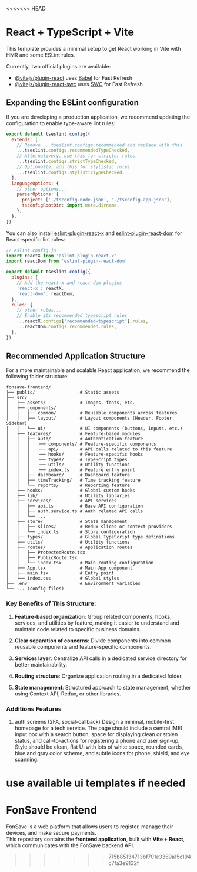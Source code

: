 <<<<<<< HEAD
# React + TypeScript + Vite

This template provides a minimal setup to get React working in Vite with HMR and some ESLint rules.

Currently, two official plugins are available:

- [@vitejs/plugin-react](https://github.com/vitejs/vite-plugin-react/blob/main/packages/plugin-react) uses [Babel](https://babeljs.io/) for Fast Refresh
- [@vitejs/plugin-react-swc](https://github.com/vitejs/vite-plugin-react/blob/main/packages/plugin-react-swc) uses [SWC](https://swc.rs/) for Fast Refresh

## Expanding the ESLint configuration

If you are developing a production application, we recommend updating the configuration to enable type-aware lint rules:

```js
export default tseslint.config({
  extends: [
    // Remove ...tseslint.configs.recommended and replace with this
    ...tseslint.configs.recommendedTypeChecked,
    // Alternatively, use this for stricter rules
    ...tseslint.configs.strictTypeChecked,
    // Optionally, add this for stylistic rules
    ...tseslint.configs.stylisticTypeChecked,
  ],
  languageOptions: {
    // other options...
    parserOptions: {
      project: ['./tsconfig.node.json', './tsconfig.app.json'],
      tsconfigRootDir: import.meta.dirname,
    },
  },
})
```

You can also install [eslint-plugin-react-x](https://github.com/Rel1cx/eslint-react/tree/main/packages/plugins/eslint-plugin-react-x) and [eslint-plugin-react-dom](https://github.com/Rel1cx/eslint-react/tree/main/packages/plugins/eslint-plugin-react-dom) for React-specific lint rules:

```js
// eslint.config.js
import reactX from 'eslint-plugin-react-x'
import reactDom from 'eslint-plugin-react-dom'

export default tseslint.config({
  plugins: {
    // Add the react-x and react-dom plugins
    'react-x': reactX,
    'react-dom': reactDom,
  },
  rules: {
    // other rules...
    // Enable its recommended typescript rules
    ...reactX.configs['recommended-typescript'].rules,
    ...reactDom.configs.recommended.rules,
  },
})
```

## Recommended Application Structure

For a more maintainable and scalable React application, we recommend the following folder structure:

```
fonsave-frontend/
├── public/                 # Static assets
├── src/
│   ├── assets/             # Images, fonts, etc.
│   ├── components/
│   │   ├── common/         # Reusable components across features
│   │   ├── layout/         # Layout components (Header, Footer, Sidebar)
│   │   └── ui/             # UI components (buttons, inputs, etc.)
│   ├── features/           # Feature-based modules
│   │   ├── auth/           # Authentication feature
│   │   │   ├── components/ # Feature-specific components
│   │   │   ├── api/        # API calls related to this feature
│   │   │   ├── hooks/      # Feature-specific hooks
│   │   │   ├── types/      # TypeScript types
│   │   │   ├── utils/      # Utility functions
│   │   │   └── index.ts    # Feature entry point
│   │   ├── dashboard/      # Dashboard feature
│   │   ├── timeTracking/   # Time tracking feature
│   │   └── reports/        # Reporting feature
│   ├── hooks/              # Global custom hooks
│   ├── lib/                # Utility libraries
│   ├── services/           # API services
│   │   ├── api.ts          # Base API configuration
│   │   ├── auth.service.ts # Auth related API calls
│   │   └── ...
│   ├── store/              # State management
│   │   ├── slices/         # Redux slices or context providers
│   │   └── index.ts        # Store configuration
│   ├── types/              # Global TypeScript type definitions
│   ├── utils/              # Utility functions
│   ├── routes/             # Application routes
│   │   ├── ProtectedRoute.tsx
│   │   ├── PublicRoute.tsx
│   │   └── index.tsx       # Main routing configuration
│   ├── App.tsx             # Main App component
│   ├── main.tsx            # Entry point
│   └── index.css           # Global styles
├── .env                    # Environment variables
└── ... (config files)
```

### Key Benefits of This Structure:

1. **Feature-based organization**: Group related components, hooks, services, and utilities by feature, making it easier to understand and maintain code related to specific business domains.

2. **Clear separation of concerns**: Divide components into common reusable components and feature-specific components.

3. **Services layer**: Centralize API calls in a dedicated service directory for better maintainability.

4. **Routing structure**: Organize application routing in a dedicated folder.

5. **State management**: Structured approach to state management, whether using Context API, Redux, or other libraries.



### Additions Features
1. auth screens (2FA, social-callback)
Design a minimal, mobile-first homepage for a tech service. The page should include a central IMEI input box with a search button, space for displaying clean or stolen status, and call-to-actions for registering a phone and user sign-up. Style should be clean, flat UI with lots of white space, rounded cards, blue and gray color scheme, and subtle icons for phone, shield, and eye scanning.

use available ui templates if needed
=======
# FonSave Frontend

FonSave is a web platform that allows users to register, manage their devices, and make secure payments.  
This repository contains the **frontend application**, built with **Vite + React**, which communicates with the FonSave backend API.



>>>>>>> 715b85134713bf701e3369a15c194c7fa3e9132f
